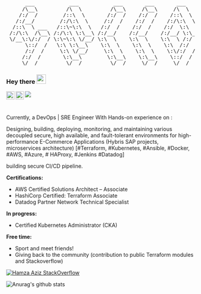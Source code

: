 <pre>
      ___           ___           ___       ___       ___     
     /\__\         /\  \         /\__\     /\__\     /\  \    
    /:/  /        /::\  \       /:/  /    /:/  /    /::\  \   
   /:/__/        /:/\:\  \     /:/  /    /:/  /    /:/\:\  \  
  /::\  \ ___   /::\~\:\  \   /:/  /    /:/  /    /:/  \:\  \ 
 /:/\:\  /\__\ /:/\:\ \:\__\ /:/__/    /:/__/    /:/__/ \:\__\
 \/__\:\/:/  / \:\~\:\ \/__/ \:\  \    \:\  \    \:\  \ /:/  /
      \::/  /   \:\ \:\__\    \:\  \    \:\  \    \:\  /:/  / 
      /:/  /     \:\ \/__/     \:\  \    \:\  \    \:\/:/  /  
     /:/  /       \:\__\        \:\__\    \:\__\    \::/  /   
     \/__/         \/__/         \/__/     \/__/     \/__/    
</pre>

### Hey there <img src="https://media.giphy.com/media/hvRJCLFzcasrR4ia7z/giphy.gif" width="25px">

<a href="https://twitter.com/Hamzaaz59751832">
  <img align="left" alt="Hamza Aziz| Twitter" width="22px" src="https://raw.githubusercontent.com/peterthehan/peterthehan/master/assets/twitter.svg" />
</a>
<a href="https://www.linkedin.com/in/hamza-a-z-i-z/">
  <img align="left" alt="Hamza aziz's LinkedIN" width="22px" src="https://raw.githubusercontent.com/peterthehan/peterthehan/master/assets/linkedin.svg" />
</a>

![](https://visitor-badge.glitch.me/badge?page_id=Hamza-Aziz.Hamza-Aziz)

<br />


Currently, a DevOps | SRE Engineer With Hands-on experience on :

Designing, building, deploying, monitoring, and maintaining various decoupled secure, high available, and fault-tolerant environments for high-performance E-Commerce Applications (Hybris SAP projects, microservices architecture)
[#Terraform, #Kubernetes, #Ansible, #Docker, #AWS, #Azure, # HAProxy, #Jenkins #Datadog]

building secure CI/CD pipeline.

**Certifications:**

 * AWS Certified Solutions Architect – Associate
 * HashiCorp Certified: Terraform Associate
 * Datadog Partner Network Technical Specialist

**In progress:**

 * Certified Kubernetes Administrator (CKA)

**Free time:**
 * Sport and meet friends!
 * Giving back to the community (contribution to public Terraform modules and Stackoverflow) 
 
[![Hamza Aziz StackOverflow](https://github-readme-stackoverflow.vercel.app/?userID=10735209)](https://stackoverflow.com/users/10735209/hamza)

![Anurag's github stats](https://github-readme-stats.vercel.app/api?username=Hamza-Aziz)



